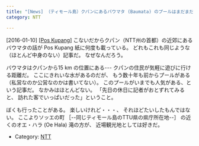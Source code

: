 ```yaml
---
title: "[News] （ティモール島）クパンにあるバウマタ (Baumata) のプールはまだまだ人気がある "
category: NTT

---
```


[2016-01-10] [[Pos Kupang]](http://dlvr.it/DDjrx5)  こないだからクパン（NTT州の首都）の近郊にある
バウマタの話が Pos Kupang 紙に何度も載っている。
どれもこれも同じような（ほとんど中身のない）記事だ。
なぜなんだろう。

<!--more-->

 バウマタはクパンから15 km の位置にある---
クパンの住民が気軽に遊びに行ける距離だ。
ここにきれいな水があるのだが、
もう数十年も前からプールがある
（私営なのか公営なのかは書いてない）。
このプールがいまでも人気がある、という記事だ。
なかみはほとんどない。
「先日の休日に記者がおとずれてみると、
訪れた客でいっぱいだった」ということ。

 ぼくも行ったことがある。
楽しいけれど・・・、
それほどたいしたもんではない。
ここよりソッエの町
［--同じティモール島のTTU県の県庁所在地--］ 
の近くのオエ・ハラ (Oe Hala) 滝の方が、
近場観光地としては好きだ。

- Category: [NTT](/categories.html#NTT)


